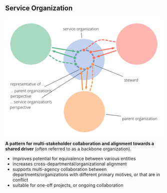 ## Service Organization

![right,fit](img/structural-patterns/service-organization-text.png)

**A pattern for multi-stakeholder collaboration and alignment towards a shared driver** (often referred to as a backbone organization).

-   improves potential for equivalence between various entities
-   increases cross-departmental/organizational alignment
-   supports multi-agency collaboration between departments/organizations with different primary motives, or that are in conflict
-   suitable for one-off projects, or ongoing collaboration
